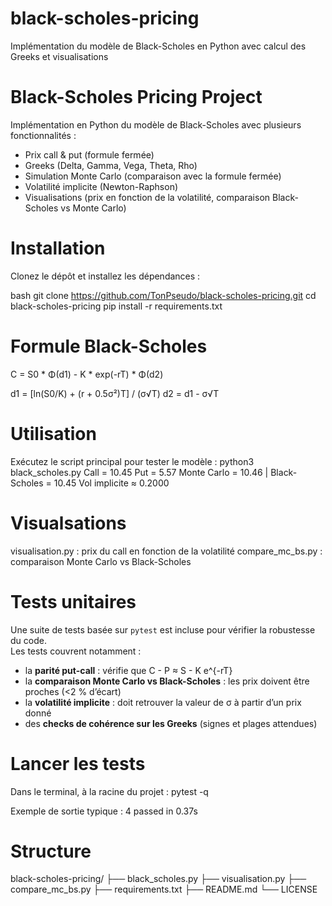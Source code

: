 # black-scholes-pricing
Implémentation du modèle de Black-Scholes en Python avec calcul des Greeks et visualisations

# Black-Scholes Pricing Project

Implémentation en Python du modèle de Black-Scholes avec plusieurs fonctionnalités :

- Prix call & put (formule fermée)
- Greeks (Delta, Gamma, Vega, Theta, Rho)
- Simulation Monte Carlo (comparaison avec la formule fermée)
- Volatilité implicite (Newton-Raphson)
- Visualisations (prix en fonction de la volatilité, comparaison Black-Scholes vs Monte Carlo)

# Installation

Clonez le dépôt et installez les dépendances :

bash
git clone https://github.com/TonPseudo/black-scholes-pricing.git
cd black-scholes-pricing
pip install -r requirements.txt

# Formule Black-Scholes

C = S0 * Φ(d1) - K * exp(-rT) * Φ(d2)

d1 = [ln(S0/K) + (r + 0.5σ²)T] / (σ√T)
d2 = d1 - σ√T

# Utilisation

Exécutez le script principal pour tester le modèle :
python3 black_scholes.py
Call = 10.45
Put  = 5.57
Monte Carlo = 10.46 | Black-Scholes = 10.45
Vol implicite ≈ 0.2000

# Visualsations

visualisation.py : prix du call en fonction de la volatilité
compare_mc_bs.py : comparaison Monte Carlo vs Black-Scholes

# Tests unitaires

Une suite de tests basée sur `pytest` est incluse pour vérifier la robustesse du code.  
Les tests couvrent notamment :

- la **parité put-call** : vérifie que C - P ≈ S - K e^{-rT}
- la **comparaison Monte Carlo vs Black-Scholes** : les prix doivent être proches (<2 % d’écart)
- la **volatilité implicite** : doit retrouver la valeur de σ à partir d’un prix donné
- des **checks de cohérence sur les Greeks** (signes et plages attendues)

# Lancer les tests

Dans le terminal, à la racine du projet :
pytest -q

Exemple de sortie typique :
4 passed in 0.37s


# Structure

black-scholes-pricing/
├── black_scholes.py
├── visualisation.py
├── compare_mc_bs.py
├── requirements.txt
├── README.md
└── LICENSE
